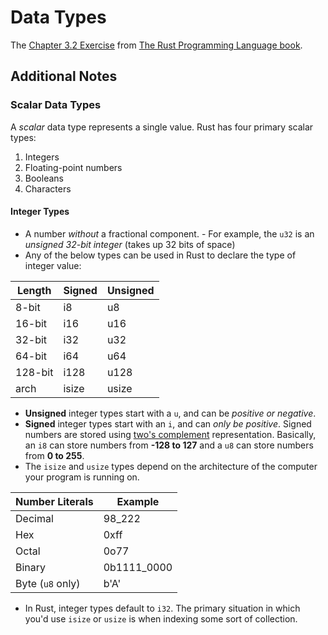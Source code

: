 # Data Types
The [Chapter 3.2 Exercise](https://doc.rust-lang.org/book/ch03-02-data-types.html) from [The Rust Programming Language book](https://doc.rust-lang.org/book/).

## Additional Notes
### Scalar Data Types
A _scalar_ data type represents a single value. Rust has four primary scalar types:
 1. Integers
 1. Floating-point numbers
 1. Booleans
 1. Characters
#### Integer Types
- A number *without* a fractional component. - For example, the `u32` is an *unsigned 32-bit integer* (takes up 32 bits of space)
- Any of the below types can be used in Rust to declare the type of integer value:

| Length  | Signed | Unsigned |
|---------|--------|----------|
| 8-bit   | i8     | u8       |
| 16-bit  | i16    | u16      |
| 32-bit  | i32    | u32      |
| 64-bit  | i64    | u64      |
| 128-bit | i128   | u128     |
| arch    | isize  | usize    |

- **Unsigned** integer types start with a `u`, and can be *positive or negative*.
-  **Signed** integer types start with an `i`, and can *only be positive*. Signed numbers are stored using [two's complement](https://en.wikipedia.org/wiki/Two%27s_complement) representation. Basically, an `i8` can store numbers from **-128 to 127** and a `u8` can store numbers from **0 to 255**.
- The `isize` and `usize` types depend on the architecture of the computer your program is running on.

| Number Literals  | Example     |
|------------------|-------------|
| Decimal          | 98_222      |
| Hex              | 0xff        |
| Octal            | 0o77        |
| Binary           | 0b1111_0000 |
| Byte (`u8` only) | b'A'        |

- In Rust, integer types default to `i32`. The primary situation in which you'd use `isize` or `usize` is when indexing some sort of collection.